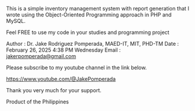 This is a simple inventory management system with report generation that I wrote using the Object-Oriented Programming approach in PHP and MySQL.

Feel FREE to use my code in your studies and programming project

Author : Dr. Jake Rodriguez Pomperada, MAED-IT, MIT, PHD-TM                Date : February 26, 2025 4:38 PM    Wednesday          Email : jakerpomperada@gmail.com

Please subscribe to my youtube channel in the link below.

https://www.youtube.com/@JakePomperada

Thank you very much for your support.

Product of the Philippines
